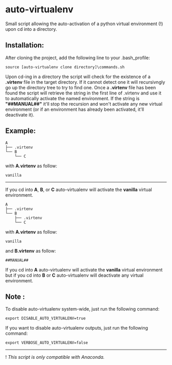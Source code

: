 # auto-virtualenv

Small script allowing the auto-activation of a python virtual environment (!) upon cd into a directory.


## Installation: ##
After cloning the project, add the following line to your .bash_profile:

`source [auto-virtualenv clone directory]\commands.sh`

Upon cd-ing in a directory the script will check for the existence of a **.virtenv** file in the target directory. If it cannot detect one it will recursivngly go up the directory tree to try to find one. 
Once a **.virtenv** file has been found the script will retrieve the string in the first line of .virtenv and use it to automatically activate the named environment. If the string is **"##MANUAL##"** it'll stop the recursion and won't activate any new virtual environment (or if an environment has already been activated, it'll deactivate it).


## Example:
	A  
	├── .virtenv 
	└── B
 	    └── C

with **A\.virtenv** as follow:

`vanilla`

---
If you cd into **A**, **B**, or **C** auto-virtualenv will activate the **vanilla** virtual environment.


	A
	├── .virtenv
	└── B
	    ├── .virtenv
        └── C

with **A\.virtenv** as follow:

`vanilla`

and **B\.virtenv** as follow:

`##MANUAL##`

If you cd into **A** auto-virtualenv will activate the **vanilla** virtual environment but if you cd into  **B** or **C** auto-virtualenv will deactivate any virtual environment.


## Note : 
To disable auto-virtualenv system-wide, just run the following command:

`export DISABLE_AUTO_VIRTUALENV=true`

If you want to disable auto-virtualenv outputs, just run the following command:

`export VERBOSE_AUTO_VIRTUALENV=false`


---

! _This script is only compatible with Anaconda._